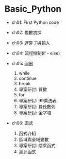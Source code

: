 # Basic_Python

- ch01: First Python code

- ch02: 變數初探

- ch03: 運算子與輸入

- ch04: 流程控制(if - else)

- ch05: 迴圈

  1. while
  2. continue
  3. break
  4. 專案研討: 質數
  5. for
  6. 專案研討: 99乘法表
  7. 專案研討: 費氏數列
  8. 專案研討: 金字塔

- ch06: 函式

  1. 函式介紹
  2. 區域與全域變數
  3. 專案研討: 階乘函式
  4. 遞迴函式